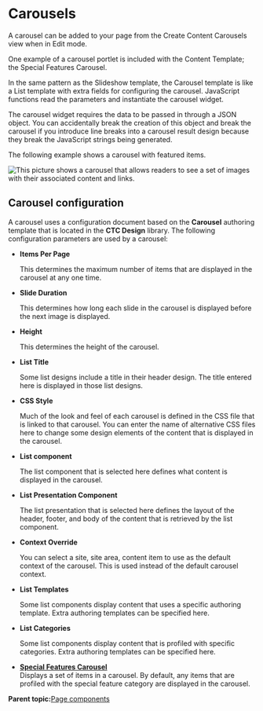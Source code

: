 # Carousels

A carousel can be added to your page from the Create Content Carousels view when in Edit mode.

One example of a carousel portlet is included with the Content Template; the Special Features Carousel.

In the same pattern as the Slideshow template, the Carousel template is like a List template with extra fields for configuring the carousel. JavaScript functions read the parameters and instantiate the carousel widget.

The carousel widget requires the data to be passed in through a JSON object. You can accidentally break the creation of this object and break the carousel if you introduce line breaks into a carousel result design because they break the JavaScript strings being generated.

The following example shows a carousel with featured items.

![This picture shows a carousel that allows readers to see a set of images with their associated content and links.](../images/CarouselExample_small.jpg)

## Carousel configuration

A carousel uses a configuration document based on the **Carousel** authoring template that is located in the **CTC Design** library. The following configuration parameters are used by a carousel:

-   **Items Per Page**

    This determines the maximum number of items that are displayed in the carousel at any one time.

-   **Slide Duration**

    This determines how long each slide in the carousel is displayed before the next image is displayed.

-   **Height**

    This determines the height of the carousel.

-   **List Title**

    Some list designs include a title in their header design. The title entered here is displayed in those list designs.

-   **CSS Style**

    Much of the look and feel of each carousel is defined in the CSS file that is linked to that carousel. You can enter the name of alternative CSS files here to change some design elements of the content that is displayed in the carousel.

-   **List component**

    The list component that is selected here defines what content is displayed in the carousel.

-   **List Presentation Component**

    The list presentation that is selected here defines the layout of the header, footer, and body of the content that is retrieved by the list component.

-   **Context Override**

    You can select a site, site area, content item to use as the default context of the carousel. This is used instead of the default carousel context.

-   **List Templates**

    Some list components display content that uses a specific authoring template. Extra authoring templates can be specified here.

-   **List Categories**

    Some list components display content that is profiled with specific categories. Extra authoring templates can be specified here.


-   **[Special Features Carousel](../ctc/ctc-portlet-special-features-carousel.md)**  
Displays a set of items in a carousel. By default, any items that are profiled with the special feature category are displayed in the carousel.

**Parent topic:**[Page components](../ctc/ctc-portlet-types.md)

